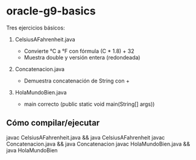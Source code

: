 # oracle-g9-basics

Tres ejercicios básicos:

1) CelsiusAFahrenheit.java
   - Convierte °C a °F con fórmula (C * 1.8) + 32
   - Muestra double y versión entera (redondeada)

2) Concatenacion.java
   - Demuestra concatenación de String con +

3) HolaMundoBien.java
   - main correcto (public static void main(String[] args))

## Cómo compilar/ejecutar
javac CelsiusAFahrenheit.java && java CelsiusAFahrenheit
javac Concatenacion.java && java Concatenacion
javac HolaMundoBien.java && java HolaMundoBien
